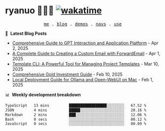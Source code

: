 # ryanuo 🧑🏻‍💻 [![wakatime](https://wakatime.com/badge/user/e3c8edd8-bf1a-4e5f-ab00-c91fc1cafbd1.svg)](https://wakatime.com/@e3c8edd8-bf1a-4e5f-ab00-c91fc1cafbd1)

<p align="center">
  <samp>
    <a href="https://ryanuo.cc">me</a> .
    <a href="https://ryanuo.cc/posts">blog</a> .
<!--     <a href="https://www.ryanuo.cc/projects">projects</a> . -->
    <a href="https://www.ryanuo.cc/demos">demos</a> .
    <a href="https://www.ryanuo.cc/navs">navs</a> .
    <a href="https://github.com/ryanuo/ryanuo/blob/master/use.md">use</a>
  </samp>
</p>

📕 &nbsp;**Latest Blog Posts**
<!-- BLOG-POST-LIST:START -->
- [Comprehensive Guide to GPT Interaction and Application Platform](https://ryanuo.cc/posts/gpt) - Apr 2, 2025
- [A Complete Guide to Creating a Custom Email with ForwardEmail](https://ryanuo.cc/posts/forwardemail) - Apr 1, 2025
- [Template CLI: A Powerful Tool for Managing Project Templates](https://ryanuo.cc/posts/tmpl-cli) - Mar 10, 2025
- [Comprehensive Gold Investment Guide](https://ryanuo.cc/posts/aug) - Feb 10, 2025
- [Local Deployment Guide for Ollama and Open-WebUI on Mac](https://ryanuo.cc/posts/ollama) - Feb 1, 2025<!-- BLOG-POST-LIST:END -->

📊 &nbsp;**Weekly development breakdown**
<!--START_SECTION:waka-->

```txt
TypeScript   13 mins         █████████████████░░░░░░░░   67.52 %
JSON         4 mins          █████░░░░░░░░░░░░░░░░░░░░   20.16 %
Markdown     2 mins          ███░░░░░░░░░░░░░░░░░░░░░░   12.06 %
Bash         0 secs          ░░░░░░░░░░░░░░░░░░░░░░░░░   00.12 %
JavaScript   0 secs          ░░░░░░░░░░░░░░░░░░░░░░░░░   00.09 %
```

<!--END_SECTION:waka-->

<!-- <p align="right"><img src="https://views.whatilearened.today/views/github/Rr210/Rr210.svg?cache=remove"/></p>
 -->
